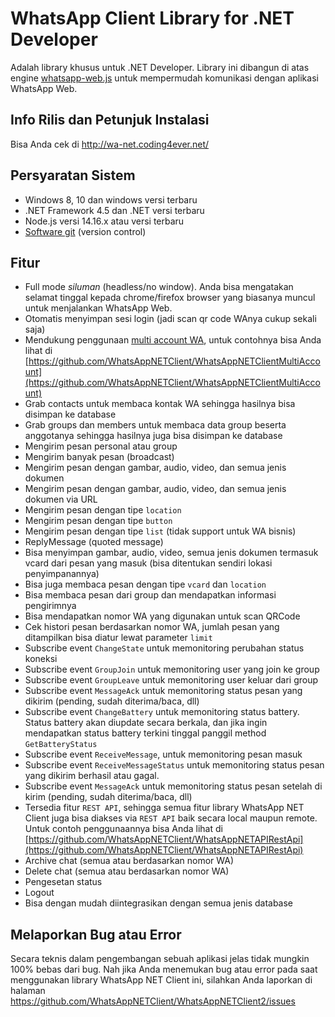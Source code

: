 # WhatsApp Client Library for .NET Developer

Adalah library khusus untuk .NET Developer. Library ini dibangun di atas engine [whatsapp-web.js](https://github.com/pedroslopez/whatsapp-web.js/) untuk mempermudah komunikasi dengan aplikasi WhatsApp Web.

## Info Rilis dan Petunjuk Instalasi

Bisa Anda cek di http://wa-net.coding4ever.net/

## Persyaratan Sistem

* Windows 8, 10 dan windows versi terbaru
* .NET Framework 4.5 dan .NET versi terbaru
* Node.js versi 14.16.x atau versi terbaru
* [Software git](https://git-scm.com/downloads) (version control)

## Fitur

* Full mode *siluman* (headless/no window). Anda bisa mengatakan selamat tinggal kepada  chrome/firefox browser yang biasanya muncul untuk menjalankan WhatsApp Web.
* Otomatis menyimpan sesi login (jadi scan qr code WAnya cukup sekali saja)
* Mendukung penggunaan [multi account WA](https://github.com/WhatsAppNETClient/WhatsAppNETClientMultiAccount), untuk contohnya bisa Anda lihat di [https://github.com/WhatsAppNETClient/WhatsAppNETClientMultiAccount](https://github.com/WhatsAppNETClient/WhatsAppNETClientMultiAccount)
* Grab contacts untuk membaca kontak WA sehingga hasilnya bisa disimpan ke database
* Grab groups dan members untuk membaca data group beserta anggotanya sehingga hasilnya juga bisa disimpan ke database
* Mengirim pesan personal atau group
* Mengirim banyak pesan (broadcast)
* Mengirim pesan dengan gambar, audio, video, dan semua jenis dokumen
* Mengirim pesan dengan gambar, audio, video, dan semua jenis dokumen via URL
* Mengirim pesan dengan tipe `location`
* Mengirim pesan dengan tipe `button`
* Mengirim pesan dengan tipe `list` (tidak support untuk WA bisnis)
* ReplyMessage (quoted message)
* Bisa menyimpan gambar, audio, video, semua jenis dokumen termasuk vcard dari pesan yang masuk (bisa ditentukan sendiri lokasi penyimpanannya)
* Bisa juga membaca pesan dengan tipe `vcard` dan `location`
* Bisa membaca pesan dari group dan mendapatkan informasi pengirimnya
* Bisa mendapatkan nomor WA yang digunakan untuk scan QRCode
* Cek histori pesan berdasarkan nomor WA, jumlah pesan yang ditampilkan bisa diatur lewat parameter `limit`
* Subscribe event `ChangeState` untuk memonitoring perubahan status koneksi
* Subscribe event `GroupJoin` untuk memonitoring user yang join ke group
* Subscribe event `GroupLeave` untuk memonitoring user keluar dari group
* Subscribe event `MessageAck` untuk memonitoring status pesan yang dikirim (pending, sudah diterima/baca, dll)
* Subscribe event `ChangeBattery` untuk memonitoring status battery. Status battery akan diupdate secara berkala, dan jika ingin mendapatkan status battery terkini tinggal panggil method `GetBatteryStatus`
* Subscribe event `ReceiveMessage`, untuk memonitoring pesan masuk
* Subscribe event `ReceiveMessageStatus` untuk memonitoring status pesan yang dikirim berhasil atau gagal.
* Subscribe event `MessageAck` untuk memonitoring status pesan setelah di kirim (pending, sudah diterima/baca, dll)
* Tersedia fitur `REST API`, sehingga semua fitur library WhatsApp NET Client juga bisa diakses via `REST API` baik secara local maupun remote. Untuk contoh penggunaannya bisa Anda lihat di [https://github.com/WhatsAppNETClient/WhatsAppNETAPIRestApi](https://github.com/WhatsAppNETClient/WhatsAppNETAPIRestApi)
* Archive chat (semua atau berdasarkan nomor WA)
* Delete chat (semua atau berdasarkan nomor WA)
* Pengesetan status
* Logout
* Bisa dengan mudah diintegrasikan dengan semua jenis database

## Melaporkan Bug atau Error

Secara teknis dalam pengembangan sebuah aplikasi jelas tidak mungkin 100% bebas dari bug. Nah jika Anda menemukan bug atau error pada saat menggunakan library WhatsApp NET Client ini, silahkan Anda laporkan di halaman https://github.com/WhatsAppNETClient/WhatsAppNETClient2/issues